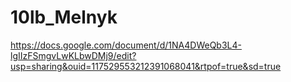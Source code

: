 # 10lb_Melnyk
https://docs.google.com/document/d/1NA4DWeQb3L4-lgIIzFSmgvLwKLbwDMj9/edit?usp=sharing&ouid=117529553212391068041&rtpof=true&sd=true
